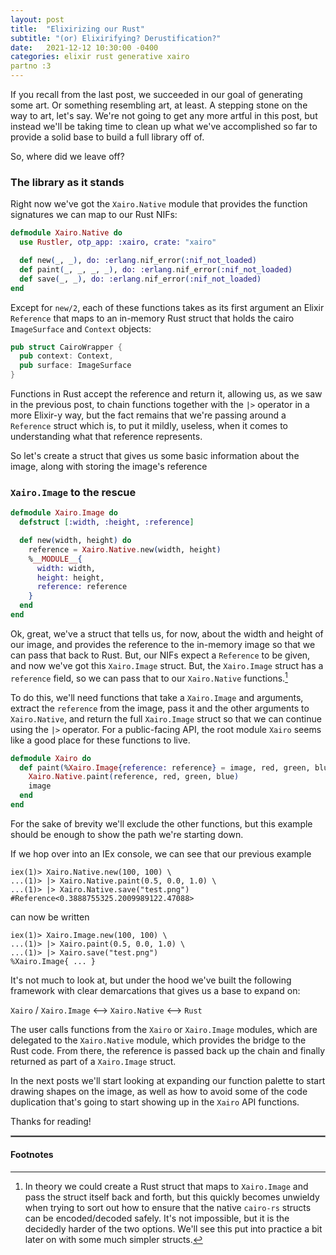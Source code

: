```yaml
---
layout: post
title:  "Elixirizing our Rust"
subtitle: "(or) Elixirifying? Derustification?"
date:   2021-12-12 10:30:00 -0400
categories: elixir rust generative xairo
partno :3
---
```


If you recall from the last post, we succeeded in our goal of generating some art. Or something resembling art, at least. A stepping stone on the way to art, let's say. We're not going to get any more artful in this post, but instead we'll be taking time to clean up what we've accomplished so far to provide a solid base to build a full library off of.

So, where did we leave off?

### The library as it stands

Right now we've got the `Xairo.Native` module that provides the function signatures we can map to our Rust NIFs:

```elixir
defmodule Xairo.Native do
  use Rustler, otp_app: :xairo, crate: "xairo"

  def new(_, _), do: :erlang.nif_error(:nif_not_loaded)
  def paint(_, _, _, _), do: :erlang.nif_error(:nif_not_loaded)
  def save(_, _), do: :erlang.nif_error(:nif_not_loaded)
end
```

Except for `new/2`, each of these functions takes as its first argument an Elixir `Reference` that maps to an in-memory Rust struct that holds the cairo `ImageSurface` and `Context` objects:

```rust
pub struct CairoWrapper {
  pub context: Context,
  pub surface: ImageSurface
}
```

Functions in Rust accept the reference and return it, allowing us, as we saw in the previous post, to chain functions together with the `|>` operator in a more Elixir-y way, but the fact remains that we're passing around a `Reference` struct which is, to put it mildly, useless, when it comes to understanding what that reference represents.

So let's create a struct that gives us some basic information about the image, along with storing the image's reference

### `Xairo.Image` to the rescue

```elixir
defmodule Xairo.Image do
  defstruct [:width, :height, :reference]

  def new(width, height) do
    reference = Xairo.Native.new(width, height)
    %__MODULE__{
      width: width,
      height: height,
      reference: reference
    }
  end
end
```

Ok, great, we've a struct that tells us, for now, about the width and height of our image, and provides the reference to the in-memory image so that we can pass that back to Rust. But, our NIFs expect a `Reference` to be given, and now we've got this `Xairo.Image` struct. But, the `Xairo.Image` struct has a `reference` field, so we can pass that to our `Xairo.Native` functions.[^1]

To do this, we'll need functions that take a `Xairo.Image` and arguments, extract the `reference` from the image, pass it and the other arguments to `Xairo.Native`, and return the full `Xairo.Image` struct so that we can continue using the `|>` operator. For a public-facing API, the root module `Xairo` seems like a good place for these functions to live.

```elixir
defmodule Xairo do
  def paint(%Xairo.Image{reference: reference} = image, red, green, blue) do
    Xairo.Native.paint(reference, red, green, blue)
    image
  end
end
```

For the sake of brevity we'll exclude the other functions, but this example should be enough to show the path we're starting down.

If we hop over into an IEx console, we can see that our previous example

```iex
iex(1)> Xairo.Native.new(100, 100) \
...(1)> |> Xairo.Native.paint(0.5, 0.0, 1.0) \
...(1)> |> Xairo.Native.save("test.png")
#Reference<0.3888755325.2009989122.47088>
```

can now be written

```iex
iex(1)> Xairo.Image.new(100, 100) \
...(1)> |> Xairo.paint(0.5, 0.0, 1.0) \
...(1)> |> Xairo.save("test.png")
%Xairo.Image{ ... }
```

It's not much to look at, but under the hood we've built the following framework with clear demarcations that gives us a base to expand on:

`Xairo` / `Xairo.Image` <--> `Xairo.Native` <--> `Rust`

The user calls functions from the `Xairo` or `Xairo.Image` modules, which are delegated to the `Xairo.Native` module, which provides the bridge to the Rust code. From there, the reference is passed back up the chain and finally returned as part of a `Xairo.Image` struct.

In the next posts we'll start looking at expanding our function palette to start drawing shapes on the image, as well as how to avoid some of the code duplication that's going to start showing up in the `Xairo` API functions.

Thanks for reading!

<hr style="border:1px solid #888888;margin-bottom:15px;"/>

#### Footnotes

[^1]: In theory we could create a Rust struct that maps to `Xairo.Image` and pass the struct itself back and forth, but this quickly becomes unwieldy when trying to sort out how to ensure that the native `cairo-rs` structs can be encoded/decoded safely. It's not impossible, but it is the decidedly harder of the two options. We'll see this put into practice a bit later on with some much simpler structs.
